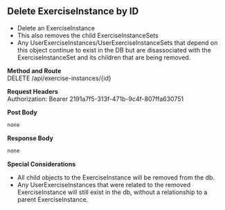 Delete ExerciseInstance by ID
---
* Delete an ExerciseInstance
* This also removes the child ExerciseInstanceSets
* Any UserExerciseInstances/UserExerciseInstanceSets that depend on this object continue to exist in the DB but are disassociated with the ExerciseInstanceSet and its children that are being removed.

**Method and Route**\
DELETE /api/exercise-instances/{id}


**Request Headers**\
Authorization: Bearer 2191a7f5-313f-471b-9c4f-807ffa630751

**Post Body**
```javascript
none
```

**Response Body**
```javascript
none
```

**Special Considerations**
* All child objects to the ExerciseInstance will be removed from the db.
* Any UserExerciseInstances that were related to the removed ExerciseInstance will still exist in the db, without a relationship to a parent ExerciseInstance.
